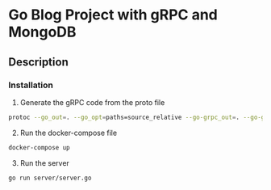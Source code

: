 # Go Blog Project with gRPC and MongoDB

## Description


### Installation

1. Generate the gRPC code from the proto file
```bash
protoc --go_out=. --go_opt=paths=source_relative --go-grpc_out=. --go-grpc_opt=paths=source_relative ./proto/blog.proto
```

2. Run the docker-compose file
```bash
docker-compose up
```

3. Run the server
```bash
go run server/server.go
```

